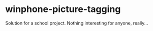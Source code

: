 winphone-picture-tagging
========================

Solution for a school project. Nothing interesting for anyone, really...
